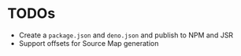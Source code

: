 # TODOs

- Create a `package.json` and `deno.json` and publish to NPM and JSR
- Support offsets for Source Map generation